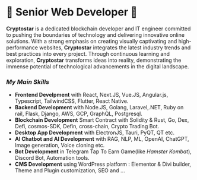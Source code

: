 <h1 align="left">
    💫 Senior Web Developer 💫
</h1>

**Cryptostar** is a dedicated blockchain developer and IT engineer committed to pushing the boundaries of technology and delivering innovative online solutions. With a strong emphasis on creating visually captivating and high-performance websites, **Cryptostar** integrates the latest industry trends and best practices into every project. Through continuous learning and exploration, **Cryptostar** transforms ideas into reality, demonstrating the immense potential of technological advancements in the digital landscape.

<i><h3> My Main Skills</h3></i>
      <ul>
        <li>**Frontend Develpment** with React, Next.JS, Vue.JS, Angular.js, Typescript, TailwindCSS, Flutter, React Native.</li>
        <li>**Backend Development** with Node.JS, Golang, Laravel,.NET, Ruby on rail, Flask, Django, AWS, GCP, GraphQL, Postgresql.</li>
        <li>**Blockchain Development** Smart Contract with Solidity & Rust, Go, Dex, Defi, cosmos-SDK, Defin, cross-chain, Crypto Trading Bot.</li>
        <li>**Desktop App Development** with ElectronJS, Tauri, PyQT, QT etc. </li>
        <li>**AI Chatbot and AI Development** with RAG, NLP, ML, OpenAI, ChatGPT, Image generation, Voice cloning etc.</li>
        <li>**Bot Development** in Telegram Tap To Earn Game(like *Hamster Kombat*), Discord Bot, Automation tools.  </li>
        <li>**CMS Development** using WordPress platform : Elementor & Divi builder, Theme and Plugin customization, SEO and ...</li>
      </ul>
